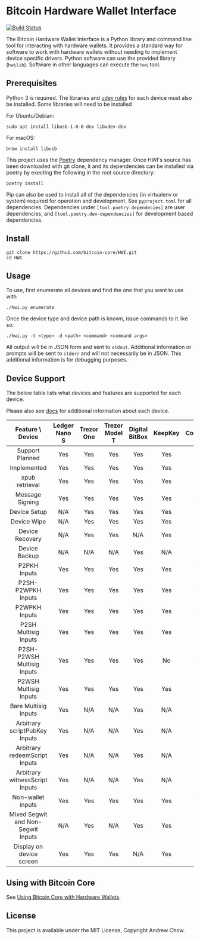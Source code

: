 # Bitcoin Hardware Wallet Interface

[![Build Status](https://travis-ci.org/bitcoin-core/HWI.svg?branch=master)](https://travis-ci.org/bitcoin-core/HWI)

The Bitcoin Hardware Wallet Interface is a Python library and command line tool for interacting with hardware wallets.
It provides a standard way for software to work with hardware wallets without needing to implement device specific drivers.
Python software can use the provided library (`hwilib`). Software in other languages can execute the `hwi` tool.

## Prerequisites

Python 3 is required. The libraries and [udev rules](hwilib/udev/README.md) for each device must also be installed. Some libraries will need to be installed

For Ubuntu/Debian:
```
sudo apt install libusb-1.0-0-dev libudev-dev
```

For macOS:
```
brew install libusb
```

This project uses the [Poetry](https://github.com/sdispater/poetry) dependency manager.
Once HWI's source has been downloaded with git clone, it and its dependencies can be installed via poetry by execting the following in the root source directory:

```
poetry install
```

Pip can also be used to install all of the dependencies (in virtualenv or system) required for operation and development. See `pyproject.toml` for all dependencies. Dependencies under `[tool.poetry.dependecies]` are user dependencies, and `[tool.poetry.dev-dependencies]` for development based dependencies.

## Install

```
git clone https://github.com/bitcoin-core/HWI.git
cd HWI
```

## Usage

To use, first enumerate all devices and find the one that you want to use with

```
./hwi.py enumerate
```

Once the device type and device path is known, issue commands to it like so:

```
./hwi.py -t <type> -d <path> <command> <command args>
```

All output will be in JSON form and sent to `stdout`.
Additional information or prompts will be sent to `stderr` and will not necessarily be in JSON.
This additional information is for debugging purposes.

## Device Support

The below table lists what devices and features are supported for each device.

Please also see [docs](docs/) for additional information about each device.

| Feature \ Device | Ledger Nano S | Trezor One | Trezor Model T | Digital BitBox | KeepKey | Coldcard |
|:---:|:---:|:---:|:---:|:---:|:---:|:---:|
| Support Planned | Yes | Yes | Yes | Yes | Yes | Yes |
| Implemented | Yes | Yes | Yes | Yes | Yes | Yes |
| xpub retrieval | Yes | Yes | Yes | Yes | Yes | Yes |
| Message Signing | Yes | Yes | Yes | Yes | Yes | Yes |
| Device Setup | N/A | Yes | Yes | Yes | Yes | N/A |
| Device Wipe | N/A | Yes | Yes | Yes | Yes | N/A |
| Device Recovery | N/A | Yes | Yes | N/A | Yes | N/A |
| Device Backup | N/A | N/A | N/A | Yes | N/A | Yes |
| P2PKH Inputs | Yes | Yes | Yes | Yes | Yes | Yes |
| P2SH-P2WPKH Inputs | Yes | Yes | Yes | Yes | Yes | Yes |
| P2WPKH Inputs | Yes | Yes | Yes | Yes | Yes | Yes |
| P2SH Multisig Inputs | Yes | Yes | Yes | Yes | Yes | Yes |
| P2SH-P2WSH Multisig Inputs | Yes | Yes | Yes | Yes | No | Yes |
| P2WSH Multisig Inputs | Yes | Yes | Yes | Yes | Yes | Yes |
| Bare Multisig Inputs | Yes | N/A | N/A | Yes | N/A | N/A |
| Arbitrary scriptPubKey Inputs | Yes | N/A | N/A | Yes | N/A | N/A |
| Arbitrary redeemScript Inputs | Yes | N/A | N/A | Yes | N/A | N/A |
| Arbitrary witnessScript Inputs | Yes | N/A | N/A | Yes | N/A | N/A |
| Non-wallet inputs | Yes | Yes | Yes | Yes | Yes | Yes |
| Mixed Segwit and Non-Segwit Inputs | N/A | Yes | N/A | Yes | Yes | Yes |
| Display on device screen | Yes | Yes | Yes | N/A | Yes | Yes |

## Using with Bitcoin Core

See [Using Bitcoin Core with Hardware Wallets](docs/bitcoin-core-usage.md).

## License

This project is available under the MIT License, Copyright Andrew Chow.

